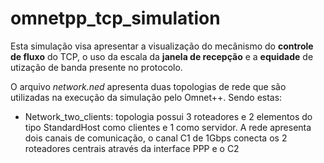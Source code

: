# omnetpp_tcp_simulation


Esta simulação visa apresentar a visualização do mecânismo do **controle de fluxo** do TCP, o uso da escala da **janela de recepção** e a **equidade** de utização de banda presente no protocolo.


O arquivo *network.ned* apresenta duas topologias de rede que são utilizadas na execução da simulação pelo Omnet++. Sendo estas:

* Network_two_clients: topologia possui 3 roteadores e 2 elementos do tipo StandardHost como clientes e 1 como servidor. A rede apresenta dois canais de comunicação, o canal C1 de 1Gbps conecta os 2 roteadores centrais através da interface PPP e o C2
